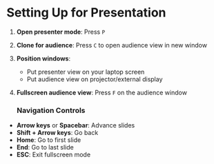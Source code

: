 # Setting Up for Presentation
1. **Open presenter mode**: Press `P`
2. **Clone for audience**: Press `C` to open audience view in new window
3. **Position windows**:

   - Put presenter view on your laptop screen
   - Put audience view on projector/external display

4. **Fullscreen audience view**: Press `F` on the audience window

   ### Navigation Controls
- **Arrow keys** or **Spacebar**: Advance slides
- **Shift + Arrow keys**: Go back
- **Home**: Go to first slide
- **End**: Go to last slide
- **ESC**: Exit fullscreen mode
